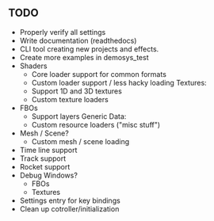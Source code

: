 
## TODO

- Properly verify all settings
- Write documentation (readthedocs)
- CLI tool creating new projects and effects.
- Create more examples in demosys_test
- Shaders
  - Core loader support for common formats
  - Custom loader support / less hacky loading
Textures:
  - Support 1D and 3D textures
  - Custom texture loaders
- FBOs
  - Support layers
Generic Data:
  - Custom resource loaders ("misc stuff")
- Mesh / Scene?
  - Custom mesh / scene loading
- Time line support
- Track support
- Rocket support
- Debug Windows?
  - FBOs
  - Textures
- Settings entry for key bindings
- Clean up cotroller/initialization
